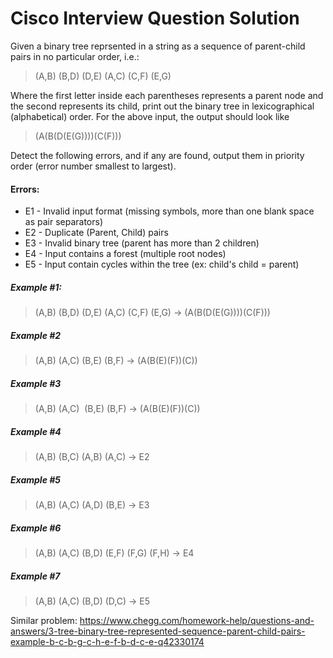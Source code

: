 # Cisco Interview Question Solution

Given a binary tree reprsented in a string as a sequence of parent-child pairs in no particular order, i.e.:

> (A,B) (B,D) (D,E) (A,C) (C,F) (E,G) 

Where the first letter inside each parentheses represents a parent node and the second represents its child, print out the binary tree in lexicographical (alphabetical) order. For the above input, the output should look like

> (A(B(D(E(G))))(C(F)))

Detect the following errors, and if any are found, output them in priority order (error number smallest to largest).

#### Errors:
* E1 - Invalid input format (missing symbols, more than one blank space as pair separators)
* E2 - Duplicate (Parent, Child) pairs
* E3 - Invalid binary tree (parent has more than 2 children)
* E4 - Input contains a forest (multiple root nodes)
* E5 - Input contain cycles within the tree (ex: child's child = parent)

##### Example #1:
> (A,B) (B,D) (D,E) (A,C) (C,F) (E,G) -> (A(B(D(E(G))))(C(F)))

##### Example #2
> (A,B) (A,C) (B,E) (B,F) -> (A(B(E)(F))(C))

##### Example #3
> (A,B) (A,C)  &nbsp;(B,E) (B,F) -> (A(B(E)(F))(C))

##### Example #4
> (A,B) (B,C) (A,B) (A,C) -> E2

##### Example #5
> (A,B) (A,C) (A,D) (B,E) -> E3

##### Example #6
> (A,B) (A,C) (B,D) (E,F) (F,G) (F,H) -> E4

##### Example #7
> (A,B) (A,C) (B,D) (D,C) -> E5

Similar problem: https://www.chegg.com/homework-help/questions-and-answers/3-tree-binary-tree-represented-sequence-parent-child-pairs-example-b-c-b-g-c-h-e-f-b-d-c-e-q42330174
